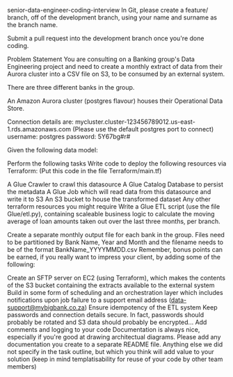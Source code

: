 senior-data-engineer-coding-interview
In Git, please create a feature/ branch, off of the development branch, using your name and surname as the branch name.

Submit a pull request into the development branch once you're done coding.

Problem Statement
You are consulting on a Banking group's Data Engineering project and need to create a monthly extract of data from their Aurora cluster into a CSV file on S3, to be consumed by an external system.

There are three different banks in the group.

An Amazon Aurora cluster (postgres flavour) houses their Operational Data Store.

Connection details are: mycluster.cluster-123456789012.us-east-1.rds.amazonaws.com (Please use the default postgres port to connect) username: postgres password: 5Y67bg#r#

Given the following data model:



Perform the following tasks
Write code to deploy the following resources via Terraform:
(Put this code in the file Terraform/main.tf)

A Glue Crawler to crawl this datasource
A Glue Catalog Database to persist the metadata
A Glue Job which will read data from this datasource and write it to S3
An S3 bucket to house the transformed dataset
Any other terraform resources you might require
Write a Glue ETL script (use the file Glue/etl.py), containing scaleable business logic to calculate the moving average of loan amounts taken out over the last three months, per branch.

Create a separate monthly output file for each bank in the group.
Files need to be partitioned by Bank Name, Year and Month and the filename needs to be of the format BankName_YYYYMMDD.csv
Remember, bonus points can be earned, if you really want to impress your client, by adding some of the following:

Create an SFTP server on EC2 (using Terraform), which makes the contents of the S3 bucket containing the extracts available to the external system
Build in some form of scheduling and an orchestration layer which includes notifications upon job failure to a support email address (data-support@mybigbank.co.za)
Ensure idempotency of the ETL system
Keep passwords and connection details secure. In fact, passwords should probably be rotated and S3 data should probably be encrypted...
Add comments and logging to your code
Documentation is always nice, especially if you're good at drawing architectual diagrams. Please add any documentation you create to a separate README file.
Anything else we did not specify in the task outline, but which you think will add value to your solution (keep in mind templatisability for reuse of your code by other team members)
